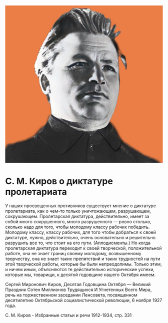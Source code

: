 ![](img/posts/29-03-2022.jpg)

# С. М. Киров о диктатуре пролетариата

У наших просвещенных противников существует мнение о диктатуре пролетариата,
как о чем-то только уничтожающем, разрушающем, сокрушающем. Пролетарская
диктатура, действительно, имеет за собой много сокрушенного, много
разрушенного — ровно столько, сколько надо для того, чтобы молодому классу
рабочих победить. Молодому классу, классу рабочих, для того чтобы добраться к
своей диктатуре, нужно, действительно, очень основательно и решительно
разрушить все то, что стоит на его пути. (Аплодисменты.) Но когда пролетарская
диктатура переходит к своей творческой, положительной работе, она не знает
границ своему молодому, возвышенному творчеству, она не знает таких
препятствий и таких трудностей на пути этой творческой работы, которые бы были
непреодолимы. Только этим, и ничем иным, объясняются те действительно
исторические успехи, которые мы, товарищи, к десятой годовщине нашего Октября
имеем.

Сергей Миронович Киров, Десятая Годовщина Октября — Великий Праздник Сотен
Миллионов Трудящихся И Угнетенных Всего Мира, речь на торжественном заседании
Ленсовета, посвященном десятилетию Октябрьской социалистической революции, 6
ноября 1927 года. 

С. М. Киров - Избранные статьи и речи 1912-1934, стр. 331
